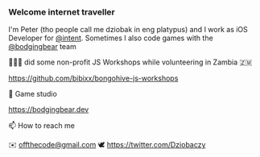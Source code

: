 ### Welcome internet traveller

I'm Peter (tho people call me dziobak in eng platypus) and I work as iOS Developer for [@intent](https://withintent.com). Sometimes I also code games with the [@bodgingbear](https://github.com/bodgingbear) team

👨🏻‍💻 did some non-profit JS Workshops while volunteering in Zambia 🇿🇲

https://github.com/bibixx/bongohive-js-workshops

👾 Game studio

https://bodgingbear.dev

📫 How to reach me

✉️ offthecode@gmail.com
🕊 https://twitter.com/Dziobaczy
